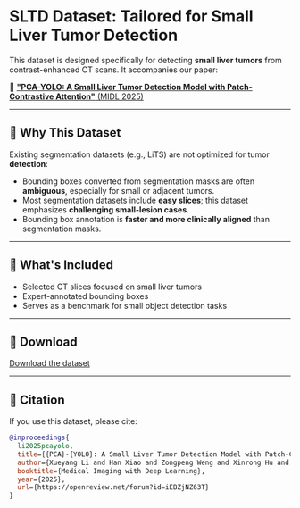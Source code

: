 # SLTD Dataset: Tailored for Small Liver Tumor Detection

This dataset is designed specifically for detecting **small liver tumors** from contrast-enhanced CT scans. It accompanies our paper:

📄 [**"PCA-YOLO: A Small Liver Tumor Detection Model with Patch-Contrastive Attention"** (MIDL 2025)](https://openreview.net/pdf?id=iEBZjNZ63T)

---

## 🧠 Why This Dataset

Existing segmentation datasets (e.g., LiTS) are not optimized for tumor **detection**:

- Bounding boxes converted from segmentation masks are often **ambiguous**, especially for small or adjacent tumors.
- Most segmentation datasets include **easy slices**; this dataset emphasizes **challenging small-lesion cases**.
- Bounding box annotation is **faster and more clinically aligned** than segmentation masks.

---

## 📁 What's Included

- Selected CT slices focused on small liver tumors
- Expert-annotated bounding boxes
- Serves as a benchmark for small object detection tasks

---

## 🔗 Download

[Download the dataset](https://drive.google.com/drive/folders/11Um7nUdTTOzUqBtl2eO1Iq5ky9xTFkqH?usp=drive_link)

---

## 📌 Citation

If you use this dataset, please cite:

```bibtex
@inproceedings{
  li2025pcayolo,
  title={{PCA}-{YOLO}: A Small Liver Tumor Detection Model with Patch-Contrastive Attention},
  author={Xueyang Li and Han Xiao and Zongpeng Weng and Xinrong Hu and Danny Chen and Yiyu Shi},
  booktitle={Medical Imaging with Deep Learning},
  year={2025},
  url={https://openreview.net/forum?id=iEBZjNZ63T}
}

